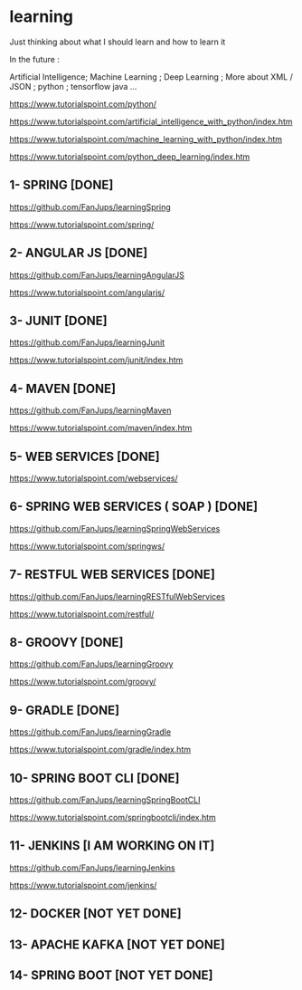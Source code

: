 # learning
Just thinking about what I should learn and how to learn it

In the future :

Artificial Intelligence; Machine Learning ; Deep Learning ; More about XML / JSON ; python ; tensorflow java ...

https://www.tutorialspoint.com/python/

https://www.tutorialspoint.com/artificial_intelligence_with_python/index.htm

https://www.tutorialspoint.com/machine_learning_with_python/index.htm

https://www.tutorialspoint.com/python_deep_learning/index.htm

## 1- SPRING [DONE]

https://github.com/FanJups/learningSpring

https://www.tutorialspoint.com/spring/

## 2- ANGULAR JS [DONE]

https://github.com/FanJups/learningAngularJS

https://www.tutorialspoint.com/angularjs/

## 3- JUNIT [DONE]

https://github.com/FanJups/learningJunit

https://www.tutorialspoint.com/junit/index.htm


## 4- MAVEN [DONE]

https://github.com/FanJups/learningMaven

https://www.tutorialspoint.com/maven/index.htm

## 5- WEB SERVICES [DONE]

https://www.tutorialspoint.com/webservices/

## 6- SPRING WEB SERVICES ( SOAP ) [DONE]

https://github.com/FanJups/learningSpringWebServices

https://www.tutorialspoint.com/springws/

## 7- RESTFUL WEB SERVICES [DONE]

https://github.com/FanJups/learningRESTfulWebServices

https://www.tutorialspoint.com/restful/

## 8- GROOVY [DONE]

https://github.com/FanJups/learningGroovy

https://www.tutorialspoint.com/groovy/

## 9- GRADLE [DONE]

https://github.com/FanJups/learningGradle

https://www.tutorialspoint.com/gradle/index.htm

## 10- SPRING BOOT CLI [DONE]

https://github.com/FanJups/learningSpringBootCLI

https://www.tutorialspoint.com/springbootcli/index.htm

## 11- JENKINS [I AM WORKING ON IT]

https://github.com/FanJups/learningJenkins

https://www.tutorialspoint.com/jenkins/

## 12- DOCKER [NOT YET DONE]
## 13- APACHE KAFKA [NOT YET DONE]
## 14- SPRING BOOT [NOT YET DONE]

